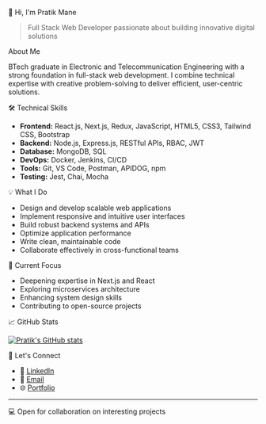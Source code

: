 👋 Hi, I'm Pratik Mane

> Full Stack Web Developer passionate about building innovative digital solutions

About Me

BTech graduate in Electronic and Telecommunication Engineering with a strong foundation in full-stack web development. I combine technical expertise with creative problem-solving to deliver efficient, user-centric solutions.

🛠️ Technical Skills

- **Frontend:** React.js, Next.js, Redux, JavaScript, HTML5, CSS3, Tailwind CSS, Bootstrap
- **Backend:** Node.js, Express.js, RESTful APIs, RBAC, JWT
- **Database:** MongoDB, SQL
- **DevOps:** Docker, Jenkins, CI/CD
- **Tools:** Git, VS Code, Postman, APIDOG, npm
- **Testing:** Jest, Chai, Mocha

💡 What I Do

- Design and develop scalable web applications
- Implement responsive and intuitive user interfaces
- Build robust backend systems and APIs
- Optimize application performance
- Write clean, maintainable code
- Collaborate effectively in cross-functional teams

🌱 Current Focus

- Deepening expertise in Next.js and React
- Exploring microservices architecture
- Enhancing system design skills
- Contributing to open-source projects

📈 GitHub Stats

[![Pratik's GitHub stats](https://github-readme-stats.vercel.app/api?username=PratikMane09&show_icons=true&theme=dark)](https://github.com/PratikMane09)

🤝 Let's Connect

- 💼 [LinkedIn](https://www.linkedin.com/in/pratik-mane-09s09/)
- 📧 [Email](mailto:Pratik09092001@gmail.com)
- 🌐 [Portfolio](https://pratikmane-portfolio.netlify.app/)

---

💻 Open for collaboration on interesting projects
